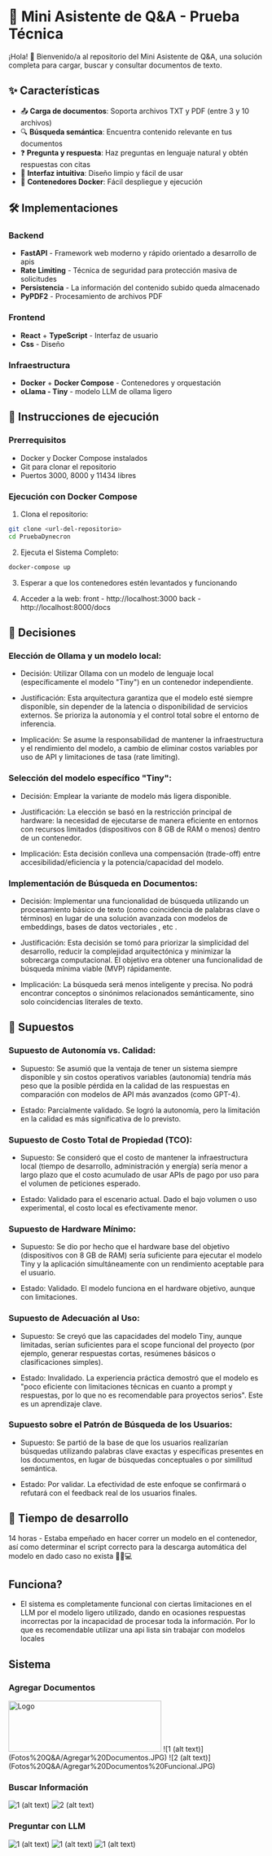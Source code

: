 # 🚀 Mini Asistente de Q&A - Prueba Técnica

¡Hola! 👋 Bienvenido/a al repositorio del Mini Asistente de Q&A, una solución completa para cargar, buscar y consultar documentos de texto.

## ✨ Características

- 📤 **Carga de documentos**: Soporta archivos TXT y PDF (entre 3 y 10 archivos)
- 🔍 **Búsqueda semántica**: Encuentra contenido relevante en tus documentos
- ❓ **Pregunta y respuesta**: Haz preguntas en lenguaje natural y obtén respuestas con citas
- 🎨 **Interfaz intuitiva**: Diseño limpio y fácil de usar
- 🐳 **Contenedores Docker**: Fácil despliegue y ejecución

## 🛠️ Implementaciones

### Backend
- **FastAPI** - Framework web moderno y rápido orientado a desarrollo de apis
- **Rate Limiting** - Técnica de seguridad para protección masiva de solicitudes
- **Persistencia** - La información del contenido subido queda almacenado
- **PyPDF2** - Procesamiento de archivos PDF

### Frontend
- **React** + **TypeScript** - Interfaz de usuario
- **Css** - Diseño

### Infraestructura
- **Docker** + **Docker Compose** - Contenedores y orquestación
- **oLlama - Tiny** - modelo LLM de ollama ligero

## 🚀 Instrucciones de ejecución

### Prerrequisitos
- Docker y Docker Compose instalados
- Git para clonar el repositorio
- Puertos 3000, 8000 y 11434 libres

### Ejecución con Docker Compose

1. Clona el repositorio:
```bash
git clone <url-del-repositorio>
cd PruebaDynecron
```

2. Ejecuta el Sistema Completo:
```bash
docker-compose up
```

3. Esperar a que los contenedores estén levantados y funcionando

4. Acceder a la web: 
   front - http://localhost:3000 
   back - http://localhost:8000/docs

## 🚀 Decisiones

### Elección de Ollama y un modelo local:

- Decisión: Utilizar Ollama con un modelo de lenguaje local (específicamente el modelo "Tiny") en un contenedor independiente.

- Justificación: Esta arquitectura garantiza que el modelo esté siempre disponible, sin depender de la latencia o disponibilidad de servicios externos. Se prioriza la autonomía y el control total sobre el entorno de inferencia.

- Implicación: Se asume la responsabilidad de mantener la infraestructura y el rendimiento del modelo, a cambio de eliminar costos variables por uso de API y limitaciones de tasa (rate limiting).

### Selección del modelo específico "Tiny":

- Decisión: Emplear la variante de modelo más ligera disponible.

- Justificación: La elección se basó en la restricción principal de hardware: la necesidad de ejecutarse de manera eficiente en entornos con recursos limitados (dispositivos con 8 GB de RAM o menos) dentro de un contenedor.

- Implicación: Esta decisión conlleva una compensación (trade-off) entre accesibilidad/eficiencia y la potencia/capacidad del modelo.

### Implementación de Búsqueda en Documentos:

- Decisión: Implementar una funcionalidad de búsqueda utilizando un procesamiento básico de texto (como coincidencia de palabras clave o términos) en lugar de una solución avanzada con modelos de embeddings, bases de datos vectoriales , etc .

- Justificación: Esta decisión se tomó para priorizar la simplicidad del desarrollo, reducir la complejidad arquitectónica y minimizar la sobrecarga computacional. El objetivo era obtener una funcionalidad de búsqueda mínima viable (MVP) rápidamente.

- Implicación: La búsqueda será menos inteligente y precisa. No podrá encontrar conceptos o sinónimos relacionados semánticamente, sino solo coincidencias literales de texto.

## 🚀 Supuestos

###    Supuesto de Autonomía vs. Calidad:

- Supuesto: Se asumió que la ventaja de tener un sistema siempre disponible y sin costos operativos variables (autonomía) tendría más peso que la posible pérdida en la calidad de las respuestas en comparación con modelos de API más avanzados (como GPT-4).

- Estado: Parcialmente validado. Se logró la autonomía, pero la limitación en la calidad es más significativa de lo previsto.

###    Supuesto de Costo Total de Propiedad (TCO):

- Supuesto: Se consideró que el costo de mantener la infraestructura local (tiempo de desarrollo, administración y energía) sería menor a largo plazo que el costo acumulado de usar APIs de pago por uso para el volumen de peticiones esperado.

- Estado: Validado para el escenario actual. Dado el bajo volumen o uso experimental, el costo local es efectivamente menor.

###    Supuesto de Hardware Mínimo:

- Supuesto: Se dio por hecho que el hardware base del objetivo (dispositivos con 8 GB de RAM) sería suficiente para ejecutar el modelo Tiny y la aplicación simultáneamente con un rendimiento aceptable para el usuario.

- Estado: Validado. El modelo funciona en el hardware objetivo, aunque con limitaciones.

###    Supuesto de Adecuación al Uso:

- Supuesto: Se creyó que las capacidades del modelo Tiny, aunque limitadas, serían suficientes para el scope funcional del proyecto (por ejemplo, generar respuestas cortas, resúmenes básicos o clasificaciones simples).

- Estado: Invalidado. La experiencia práctica demostró que el modelo es "poco eficiente con limitaciones técnicas en cuanto a prompt y respuestas, por lo que no es recomendable para proyectos serios". Este es un aprendizaje clave.

### Supuesto sobre el Patrón de Búsqueda de los Usuarios:

- Supuesto: Se partió de la base de que los usuarios realizarían búsquedas utilizando palabras clave exactas y específicas presentes en los documentos, en lugar de búsquedas conceptuales o por similitud semántica.

- Estado: Por validar. La efectividad de este enfoque se confirmará o refutará con el feedback real de los usuarios finales.

## 🚀 Tiempo de desarrollo

14 horas - Estaba empeñado en hacer correr un modelo en el contenedor, así como determinar el script correcto para la descarga automática del modelo en dado caso no exista 🤪🐳💻

## Funciona?

- El sistema es completamente funcional con ciertas limitaciones en el LLM por el modelo ligero utilizado, dando en ocasiones respuestas incorrectas por la incapacidad de procesar toda la información. Por lo que es recomendable utilizar una api lista sin trabajar con modelos locales

## Sistema

### Agregar Documentos

<img src="Fotos Q&A/Agregar Documentos.JPG" alt="Logo" width="300" height="100">
![1 (alt text)](Fotos%20Q&A/Agregar%20Documentos.JPG)
![2 (alt text)](Fotos%20Q&A/Agregar%20Documentos%20Funcional.JPG)

### Buscar Información

![1 (alt text)](Fotos%20Q&A/Buscar%20Documentos.JPG)
![2 (alt text)](Fotos%20Q&A/Buscar%20Documentos%20Funcional.JPG)

### Preguntar con LLM

![1 (alt text)](Fotos%20Q&A/Pregunta%20IA.JPG)
![1 (alt text)](Fotos%20Q&A/Pregunta%20IA%20Funcional%201.JPG)
![1 (alt text)](Fotos%20Q&A/Pregunta%20IA%20Funcional%202.JPG)